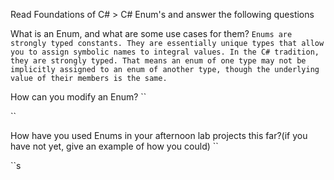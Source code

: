 Read Foundations of C# > C# Enum's and answer the following questions

What is an Enum, and what are some use cases for them?
``
Enums are strongly typed constants. They are essentially unique types that allow you to assign symbolic names to integral values. In the C# tradition, they are strongly typed. That means an enum of one type may not be implicitly assigned to an enum of another type, though the underlying value of their members is the same.
``

How can you modify an Enum?
``

``

How have you used Enums in your afternoon lab projects this far?(if you have not yet, give an example of how you could)
``

``s